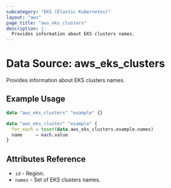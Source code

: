 ```yaml
---
subcategory: "EKS (Elastic Kubernetes)"
layout: "aws"
page_title: "aws_eks_clusters"
description: |-
  Provides information about EKS clusters names.
---
```


# Data Source: aws_eks_clusters

Provides information about EKS clusters names.

## Example Usage

```terraform
data "aws_eks_clusters" "example" {}

data "aws_eks_cluster" "example" {
  for_each = toset(data.aws_eks_clusters.example.names)
  name     = each.value
}
```

## Attributes Reference

* `id` - Region.
* `names` - Set of EKS clusters names.
